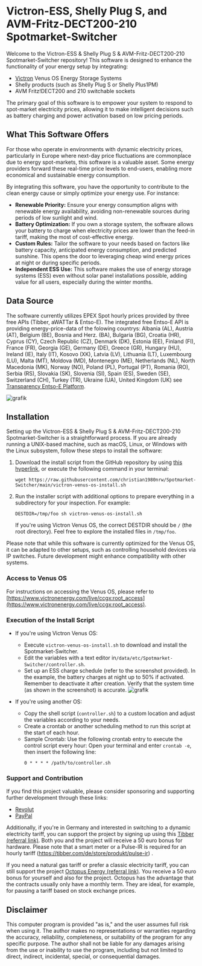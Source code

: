 # Victron-ESS, Shelly Plug S, and AVM-Fritz-DECT200-210 Spotmarket-Switcher

Welcome to the Victron-ESS & Shelly Plug S & AVM-Fritz-DECT200-210 Spotmarket-Switcher repository! This software is designed to enhance the functionality of your energy setup by integrating:

- [Victron](https://www.victronenergy.com/) Venus OS Energy Storage Systems
- Shelly products (such as Shelly Plug S or Shelly Plus1PM)
- AVM Fritz!DECT200 and 210 switchable sockets

The primary goal of this software is to empower your system to respond to spot-market electricity prices, allowing it to make intelligent decisions such as battery charging and power activation based on low pricing periods.

## What This Software Offers

For those who operate in environments with dynamic electricity prices, particularly in Europe where next-day price fluctuations are commonplace due to energy spot-markets, this software is a valuable asset. Some energy providers forward these real-time price levels to end-users, enabling more economical and sustainable energy consumption.

By integrating this software, you have the opportunity to contribute to the clean energy cause or simply optimize your energy use. For instance:
- **Renewable Priority:** Ensure your energy consumption aligns with renewable energy availability, avoiding non-renewable sources during periods of low sunlight and wind.
- **Battery Optimization:** If you own a storage system, the software allows your battery to charge when electricity prices are lower than the feed-in tariff, making the most of cost-effective energy.
- **Custom Rules:** Tailor the software to your needs based on factors like battery capacity, anticipated energy consumption, and predicted sunshine. This opens the door to leveraging cheap wind energy prices at night or during specific periods.
- **Independent ESS Use:** This software makes the use of energy storage systems (ESS) even without solar panel installations possible, adding value for all users, especially during the winter months.

## Data Source

The software currently utilizes EPEX Spot hourly prices provided by three free APIs (Tibber, aWATTar & Entso-E).
The integrated free Entso-E API is providing energy-price-data of the folowing countrys:
Albania (AL), Austria (AT), Belgium (BE), Bosnia and Herz. (BA), Bulgaria (BG), Croatia (HR), Cyprus (CY), Czech Republic (CZ), Denmark (DK), Estonia (EE), Finland (FI), France (FR), Georgia (GE), Germany (DE), Greece (GR), Hungary (HU), Ireland (IE), Italy (IT), Kosovo (XK), Latvia (LV), Lithuania (LT), Luxembourg (LU), Malta (MT), Moldova (MD), Montenegro (ME), Netherlands (NL), North Macedonia (MK), Norway (NO), Poland (PL), Portugal (PT), Romania (RO), Serbia (RS), Slovakia (SK), Slovenia (SI), Spain (ES), Sweden (SE), Switzerland (CH), Turkey (TR), Ukraine (UA), United Kingdom (UK) see [Transparency Entso-E Platform](https://transparency.entsoe.eu/transmission-domain/r2/dayAheadPrices/show). 

![grafik](https://user-images.githubusercontent.com/6513794/224442951-c0155a48-f32b-43f4-8014-d86d60c3b311.png)

## Installation

Setting up the Victron-ESS & Shelly Plug S & AVM-Fritz-DECT200-210 Spotmarket-Switcher is a straightforward process. If you are already running a UNIX-based machine, such as macOS, Linux, or Windows with the Linux subsystem, follow these steps to install the software:


1. Download the install script from the GitHub repository by using [this hyperlink](https://raw.githubusercontent.com/christian1980nrw/Spotmarket-Switcher/main/victron-venus-os-install.sh), or execute the following command in your terminal:
   ```
   wget https://raw.githubusercontent.com/christian1980nrw/Spotmarket-Switcher/main/victron-venus-os-install.sh
   ```

2. Run the installer script with additional options to prepare everything in a subdirectory for your inspection. For example:
   ```
   DESTDIR=/tmp/foo sh victron-venus-os-install.sh
   ```
   If you're using Victron Venus OS, the correct DESTDIR should be `/` (the root directory). Feel free to explore the installed files in `/tmp/foo`.

Please note that while this software is currently optimized for the Venus OS, it can be adapted to other setups, such as controlling household devices via IP switches. Future development might enhance compatibility with other systems.

### Access to Venus OS

For instructions on accessing the Venus OS, please refer to [https://www.victronenergy.com/live/ccgx:root_access](https://www.victronenergy.com/live/ccgx:root_access).

### Execution of the Install Script

- If you're using Victron Venus OS:
  - Execute `victron-venus-os-install.sh` to download and install the Spotmarket-Switcher.
  - Edit the variables with a text editor in`/data/etc/Spotmarket-Switcher/controller.sh`.
  - Set up an ESS charge schedule (refer to the screenshot provided). In the example, the battery charges at night up to 50% if activated. Remember to deactivate it after creation. Verify that the system time (as shown in the screenshot) is accurate.
![grafik](https://user-images.githubusercontent.com/6513794/206877184-b8bf0752-b5d5-4c1b-af15-800b6499cfc7.png)

- If you're using another OS:
  - Copy the shell script (`controller.sh`) to a custom location and adjust the variables according to your needs.
  - Create a crontab or another scheduling method to run this script at the start of each hour.
  - Sample Crontab:
      Use the following crontab entry to execute the control script every hour:
      Open your terminal and enter `crontab -e`, then insert the following line:
      ```
      0 * * * * /path/to/controller.sh
      ```

### Support and Contribution

If you find this project valuable, please consider sponsoring and supporting further development through these links:
- [Revolut](https://revolut.me/christqki2)
- [PayPal](https://paypal.me/christian1980nrw)

Additionally, if you're in Germany and interested in switching to a dynamic electricity tariff, you can support the project by signing up using this [Tibber (referral link)](https://invite.tibber.com/ojgfbx2e). Both you and the project will receive a 50 euro bonus for hardware. Please note that a smart meter or a Pulse-IR is required for an hourly tariff (https://tibber.com/de/store/produkt/pulse-ir) .

If you need a natural gas tariff or prefer a classic electricity tariff, you can still support the project [Octopus Energy (referral link)](https://share.octopusenergy.de/glass-raven-58). You receive a 50 euro bonus for yourself and also for the project.
Octopus has the advantage that the contracts usually only have a monthly term. They are ideal, for example, for pausing a tariff based on stock exchange prices.

## Disclaimer

This computer program is provided "as is," and the user assumes full risk when using it. The author makes no representations or warranties regarding the accuracy, reliability, completeness, or suitability of the program for any specific purpose. The author shall not be liable for any damages arising from the use or inability to use the program, including but not limited to direct, indirect, incidental, special, or consequential damages.

